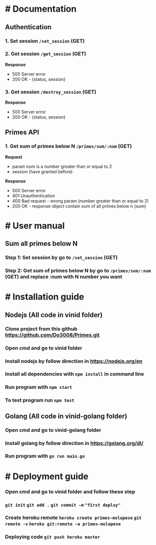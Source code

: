 # # Documentation

## Authentication

### 1. Set session `/set_session` (GET)

### 2. Get session `/get_session` (GET)
**Response**
- 500 Server error
- 200 OK - {status, session}
### 3. Get session `/destroy_session` (GET)
**Response**
- 500 Server error
- 200 OK - {status, session}

## Primes API
### 1. Get sum of primes below N `/primes/sum/:num` (GET)
**Request**
- param num is a number greater than or equal to 2
- session (have granted before)

**Response**
- 500 Server error
- 401 Unauthentication
- 400 Bad request - wrong param (number greater than or equal to 2)
- 200 OK - response object contain sum of all primes below n {sum}

# # User manual
## Sum all primes below N
### Step 1: Set session by go to `/set_session` (GET)
### Step 2:  Get sum of primes below N by go to `/primes/sum/:num` (GET) and replace :num with N number you want

# # Installation guide
## Nodejs (All code in vinid folder)
### Clone project from this github https://github.com/Do3008/Primes.git
### Open cmd and go to vinid folder
### Install nodejs by follow direction in https://nodejs.org/en
### Install all dependencies with ```npm install``` in command line
### Run program with ```npm start```
### To test program run ```npm test```
## Golang (All code in vinid-golang folder)
### Open cmd and go to vinid-golang folder
### Install golang by follow direction in https://golang.org/dl/
### Run program with ```go run main.go```

# # Deployment guide
### Open cmd and go to vinid folder and follow these step
### ```git init``` ```git add .```  ```git commit -m``` ```"first deploy"```
### Create heroku remote ```heroku create primes-mulapese``` ```git remote -v``` ```heroku git:remote -a primes-mulapese```
### Deploying code ```git push heroku master```
